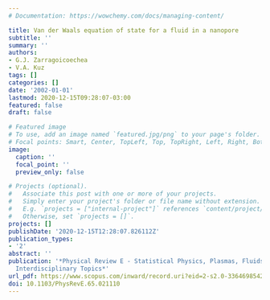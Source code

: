 ```yaml
---
# Documentation: https://wowchemy.com/docs/managing-content/

title: Van der Waals equation of state for a fluid in a nanopore
subtitle: ''
summary: ''
authors:
- G.J. Zarragoicoechea
- V.A. Kuz
tags: []
categories: []
date: '2002-01-01'
lastmod: 2020-12-15T09:28:07-03:00
featured: false
draft: false

# Featured image
# To use, add an image named `featured.jpg/png` to your page's folder.
# Focal points: Smart, Center, TopLeft, Top, TopRight, Left, Right, BottomLeft, Bottom, BottomRight.
image:
  caption: ''
  focal_point: ''
  preview_only: false

# Projects (optional).
#   Associate this post with one or more of your projects.
#   Simply enter your project's folder or file name without extension.
#   E.g. `projects = ["internal-project"]` references `content/project/deep-learning/index.md`.
#   Otherwise, set `projects = []`.
projects: []
publishDate: '2020-12-15T12:28:07.826112Z'
publication_types:
- '2'
abstract: ''
publication: '*Physical Review E - Statistical Physics, Plasmas, Fluids, and Related
  Interdisciplinary Topics*'
url_pdf: https://www.scopus.com/inward/record.uri?eid=2-s2.0-33646985428&doi=10.1103%2fPhysRevE.65.021110&partnerID=40&md5=d837667d0cc2aff6f5547340d1f0ffc7
doi: 10.1103/PhysRevE.65.021110
---
```

